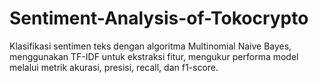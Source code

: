 # Sentiment-Analysis-of-Tokocrypto
Klasifikasi sentimen teks dengan algoritma Multinomial Naive Bayes, menggunakan TF-IDF untuk ekstraksi fitur, mengukur performa model melalui metrik akurasi, presisi, recall, dan f1-score.
